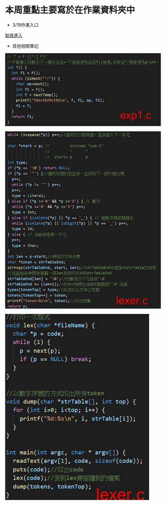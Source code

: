 # 本周重點主要寫於在作業資料夾中

* 3/18作業入口

[點我進入](https://github.com/ayd0122344/sp108b/tree/master/note/week3/HW-03-compiler)

* 其他相關筆記

![](https://github.com/ayd0122344/sp108b/blob/master/week3/Image/Note1.png)

![](https://github.com/ayd0122344/sp108b/blob/master/week3/Image/Note2.png)

![](https://github.com/ayd0122344/sp108b/blob/master/week3/Image/Note3.png)
